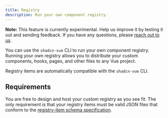 ```yaml
---
title: Registry
description: Run your own component registry.
---
```


<Callout class="mt-0" >

  **Note:** This feature is currently experimental. Help us improve it by
  testing it out and sending feedback. If you have any questions, please [reach
  out to us](https://github.com/unovue/shadcn-vue/discussions).

</Callout>

You can use the `shadcn-vue` CLI to run your own component registry. Running your own registry allows you to distribute your custom components, hooks, pages, and other files to any Vue project.

Registry items are automatically compatible with the `shadcn-vue` CLI.

## Requirements

You are free to design and host your custom registry as you see fit. The only requirement is that your registry items must be valid JSON files that conform to the [registry-item schema specification](/docs/registry/registry-item-json).

<!-- If you'd like to see an example of a registry, we have a [template project](https://github.com/shadcn-ui/registry-template) for you to use as a starting point. -->
